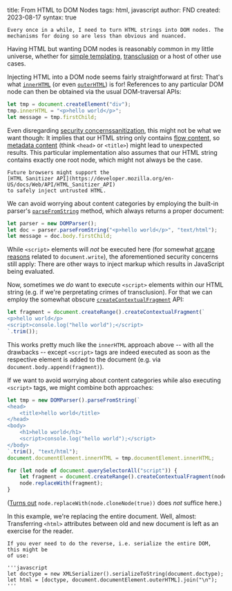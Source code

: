 title: From HTML to DOM Nodes
tags: html, javascript
author: FND
created: 2023-08-17
syntax: true

```intro
Every once in a while, I need to turn HTML strings into DOM nodes. The
mechanisms for doing so are less than obvious and nuanced.
```

Having HTML but wanting DOM nodes is reasonably common in my little universe,
whether for
[simple templating](page://articles/lightweight-html-templating),
[transclusion](page://articles/means-of-transclusion) or a host of other use
cases.

Injecting HTML into a DOM node seems fairly straightforward at first: That's
what
[`innerHTML`](https://developer.mozilla.org/en-US/docs/Web/API/Element/innerHTML)
(or even
[`outerHTML`](https://developer.mozilla.org/en-US/docs/Web/API/Element/outerHTML))
is for! References to any particular DOM node can then be obtained via the usual
DOM-traversal APIs:

```javascript
let tmp = document.createElement("div");
tmp.innerHTML = "<p>hello world</p>";
let message = tmp.firstChild;
```

Even disregarding
[security concerns](https://developer.mozilla.org/en-US/docs/Web/API/Element/innerHTML#security_considerations)[sanitization](footnote://),
this might not be what we want though: It implies that our HTML string only
contains
[flow content](https://html.spec.whatwg.org/multipage/dom.html#flow-content), so
[metadata content](https://html.spec.whatwg.org/multipage/dom.html#metadata-content)
(think `<head>` or `<title>`) might lead to unexpected results. This particular
implementation also assumes that our HTML string contains exactly one root node,
which might not always be the case.

```footnote sanitization
Future browsers might support the
[HTML Sanitizer API](https://developer.mozilla.org/en-US/docs/Web/API/HTML_Sanitizer_API)
to safely inject untrusted HTML.
```

We can avoid worrying about content categories by employing the built-in
parser's
[`parseFromString`](https://developer.mozilla.org/en-US/docs/Web/API/DOMParser/parseFromString)
method, which always returns a proper document:

```javascript
let parser = new DOMParser();
let doc = parser.parseFromString("<p>hello world</p>", "text/html");
let message = doc.body.firstChild;
```

While `<script>` elements will _not_ be executed here (for somewhat
[arcane reasons](https://www.w3.org/TR/2008/WD-html5-20080610/dom.html#dynamic0)
related to `document.write`), the aforementioned security concerns still apply:
There are other ways to inject markup which results in JavaScript being
evaluated.

Now, sometimes we _do_ want to execute `<script>` elements within our HTML
string (e.g. if we're perpretating crimes of transclusion). For that we can
employ the somewhat obscure
[`createContextualFragment`](https://developer.mozilla.org/en-US/docs/Web/API/range/createContextualFragment)
API:

```javascript
let fragment = document.createRange().createContextualFragment(`
<p>hello world</p>
<script>console.log("hello world");</script>
`.trim());
```

This works pretty much like the `innerHTML` approach above -- with all the
drawbacks -- except `<script>` tags are indeed executed as soon as the
respective element is added to the document (e.g. via
`document.body.append(fragment)`).

If we want to avoid worrying about content categories while also executing
`<script>` tags, we might combine both approaches:

```javascript
let tmp = new DOMParser().parseFromString(`
<head>
    <title>hello world</title>
</head>
<body>
    <h1>hello world</h1>
    <script>console.log("hello world");</script>
</body>
`.trim(), "text/html");
document.documentElement.innerHTML = tmp.documentElement.innerHTML;

for (let node of document.querySelectorAll("script")) {
    let fragment = document.createRange().createContextualFragment(node.outerHTML);
    node.replaceWith(fragment);
}
```

([Turns out](https://twitter.com/jaffathecake/status/1565355352962768896)
`node.replaceWith(node.cloneNode(true))` does _not_ suffice here.)

In this example, we're replacing the entire document. Well, almost: Transferring
`<html>` attributes between old and new document is left as an exercise for the
reader.

```aside
If you ever need to do the reverse, i.e. serialize the entire DOM, this might be
of use:

'''javascript
let doctype = new XMLSerializer().serializeToString(document.doctype);
let html = [doctype, document.documentElement.outerHTML].join("\n");
'''
```

